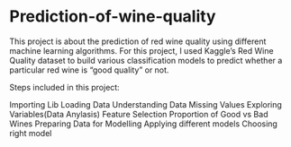 # Prediction-of-wine-quality
This project is about the prediction of red wine quality using different machine learning algorithms.
For this project, I used Kaggle’s Red Wine Quality dataset to build various classification models to predict whether a particular red wine is “good quality” or not.

Steps included in this project:

Importing Lib
Loading Data
Understanding Data
Missing Values
Exploring Variables(Data Anylasis)
Feature Selection
Proportion of Good vs Bad Wines
Preparing Data for Modelling
Applying different models
Choosing right model
